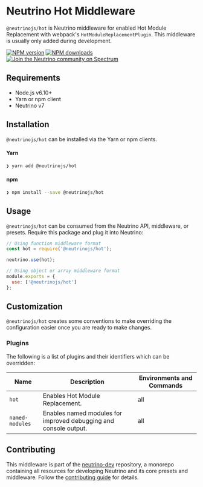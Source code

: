 # Neutrino Hot Middleware

`@neutrinojs/hot` is Neutrino middleware for enabled Hot Module Replacement with webpack's
`HotModuleReplacementPlugin`. This middleware is usually only added during development.

[![NPM version][npm-image]][npm-url]
[![NPM downloads][npm-downloads]][npm-url]
[![Join the Neutrino community on Spectrum][spectrum-image]][spectrum-url]

## Requirements

- Node.js v6.10+
- Yarn or npm client
- Neutrino v7

## Installation

`@neutrinojs/hot` can be installed via the Yarn or npm clients.

#### Yarn

```bash
❯ yarn add @neutrinojs/hot
```

#### npm

```bash
❯ npm install --save @neutrinojs/hot
```

## Usage

`@neutrinojs/hot` can be consumed from the Neutrino API, middleware, or presets. Require this package
and plug it into Neutrino:

```js
// Using function middleware format
const hot = require('@neutrinojs/hot');

neutrino.use(hot);
```

```js
// Using object or array middleware format
module.exports = {
  use: ['@neutrinojs/hot']
};
```

## Customization

`@neutrinojs/hot` creates some conventions to make overriding the configuration easier once you are ready to
make changes.

### Plugins

The following is a list of plugins and their identifiers which can be overridden:

| Name | Description | Environments and Commands |
| --- | --- | --- |
| `hot` | Enables Hot Module Replacement. | all |
| `named-modules` | Enables named modules for improved debugging and console output. | all |

## Contributing

This middleware is part of the [neutrino-dev](https://github.com/mozilla-neutrino/neutrino-dev) repository, a monorepo
containing all resources for developing Neutrino and its core presets and middleware. Follow the
[contributing guide](https://neutrino.js.org/contributing) for details.

[npm-image]: https://img.shields.io/npm/v/@neutrinojs/hot.svg
[npm-downloads]: https://img.shields.io/npm/dt/@neutrinojs/hot.svg
[npm-url]: https://npmjs.org/package/@neutrinojs/hot
[spectrum-image]: https://withspectrum.github.io/badge/badge.svg
[spectrum-url]: https://spectrum.chat/neutrino
